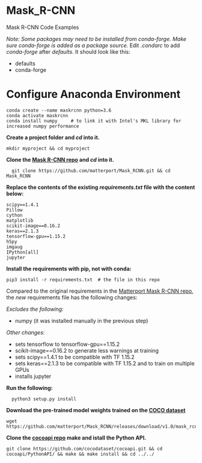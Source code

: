 # Mask_R-CNN
Mask R-CNN Code Examples

*Note: Some packages may need to be installed from conda-forge. Make sure conda-forge is added as a package source.* Edit *.condarc* to add *conda-forge* after *defaults*. It should look like this:
- defaults
- conda-forge

# Configure Anaconda Environment
    conda create --name maskrcnn python=3.6
    conda activate maskrcnn
    conda install numpy     # to link it with Intel's MKL library for increased numpy performance
    
**Create a project folder and *cd* into it.**

    mkdir myproject && cd myproject

**Clone the [Mask R-CNN repo](https://github.com/matterport/Mask_RCNN) and *cd* into it.**

      git clone https://github.com/matterport/Mask_RCNN.git && cd Mask_RCNN

**Replace the contents of the existing *requirements.txt* file with the content below:**

    scipy==1.4.1
    Pillow
    cython
    matplotlib
    scikit-image==0.16.2
    keras==2.1.3
    tensorflow-gpu==1.15.2
    h5py
    imgaug
    IPython[all]
    jupyter
    
 **Install the requirements with pip, not with conda:**
 
    pip3 install -r requirements.txt  # the file in this repo

Compared to the original requirements in the [Matterport Mask R-CNN repo](https://github.com/matterport/Mask_RCNN), the *new* requirements file has the following changes:

*Excludes the following:*

- numpy (it was installed manually in the previous step) 

*Other changes:*

- sets tensorflow to tensorflow-gpu==1.15.2
- scikit-image==0.16.2 to generate less warnings at training
- sets scipy==1.4.1 to be compatible with TF 1.15.2
- sets keras==2.1.3 to be compatible with TF 1.15.2 and to train on multiple GPUs
- installs jupyter

**Run the following:**
      
      python3 setup.py install
      
**Download the pre-trained model weights trained on the [COCO dataset](https://cocodataset.org/)**

    wget https://github.com/matterport/Mask_RCNN/releases/download/v1.0/mask_rcnn_coco.h5

**Clone the [cocoapi repo](https://github.com/cocodataset/cocoapi) make and istall the Python API.**

    git clone https://github.com/cocodataset/cocoapi.git && cd cocoapi/PythonAPI/ && make && make install && cd ../../
